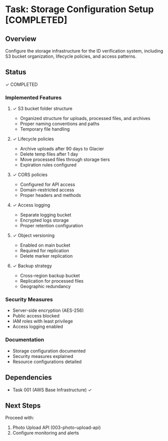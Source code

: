 # Task: Storage Configuration Setup [COMPLETED]

## Overview
Configure the storage infrastructure for the ID verification system, including S3 bucket organization, lifecycle policies, and access patterns.

## Status
✓ COMPLETED

### Implemented Features
1. ✓ S3 bucket folder structure
   - Organized structure for uploads, processed files, and archives
   - Proper naming conventions and paths
   - Temporary file handling

2. ✓ Lifecycle policies
   - Archive uploads after 90 days to Glacier
   - Delete temp files after 1 day
   - Move processed files through storage tiers
   - Expiration rules configured

3. ✓ CORS policies
   - Configured for API access
   - Domain-restricted access
   - Proper headers and methods

4. ✓ Access logging
   - Separate logging bucket
   - Encrypted logs storage
   - Proper retention configuration

5. ✓ Object versioning
   - Enabled on main bucket
   - Required for replication
   - Delete marker replication

6. ✓ Backup strategy
   - Cross-region backup bucket
   - Replication for processed files
   - Geographic redundancy

### Security Measures
- Server-side encryption (AES-256)
- Public access blocked
- IAM roles with least privilege
- Access logging enabled

### Documentation
- Storage configuration documented
- Security measures explained
- Resource configurations detailed

## Dependencies
- Task 001 (AWS Base Infrastructure) ✓

## Next Steps
Proceed with:
1. Photo Upload API (003-photo-upload-api)
2. Configure monitoring and alerts
